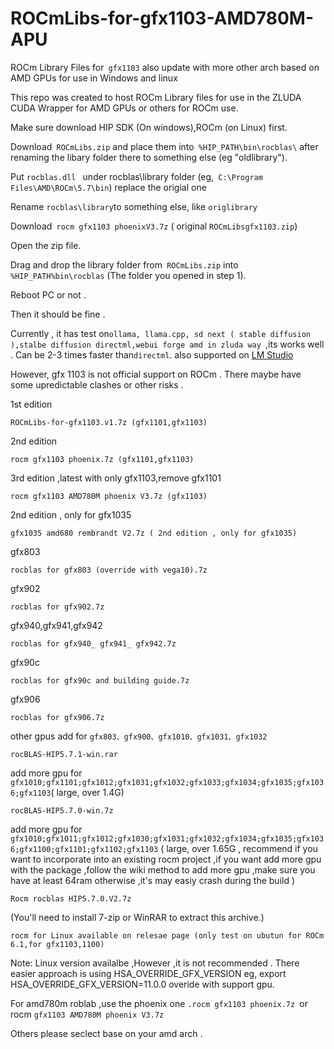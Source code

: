 # ROCmLibs-for-gfx1103-AMD780M-APU

 ROCm Library Files for` gfx1103` also update with more other arch  based  on AMD GPUs for use in Windows and linux 

This repo was created to host ROCm Library files for use in the ZLUDA CUDA Wrapper for AMD GPUs or others for ROCm use.

Make sure download HIP SDK (On windows),ROCm (on Linux) first.

Download` ROCmLibs.zip` and place them into` %HIP_PATH\bin\rocblas\` after renaming the libary folder there to something else (eg "oldlibrary").

Put `rocblas.dll ` under rocblas\library folder (eg,` C:\Program Files\AMD\ROCm\5.7\bin`) replace the origial one 

Rename ` rocblas\library `to something else, like `origlibrary`

Download` rocm gfx1103 phoenixV3.7z` ( original `ROCmLibsgfx1103.zip`)

Open the zip file.

Drag and drop the library folder from` ROCmLibs.zip` into` %HIP_PATH%bin\rocblas` (The folder you opened in step 1).

Reboot PC or not .

Then it should be fine .

Currently , it has test on`ollama, llama.cpp, sd next ( stable diffusion ),stalbe diffusion directml,webui forge amd in zluda way `,its works well . Can be 2-3 times faster than` directml `. also supported on  [LM Studio](https://github.com/likelovewant/ROCmLibs-for-gfx1103-AMD780M-APU/wiki/LM-Studio-ROCm-Supported-On-Unsupported-AMD-GPU)

However, gfx 1103 is not official support on ROCm . There maybe have some upredictable clashes or other risks . 

1st edition 

	ROCmLibs-for-gfx1103.v1.7z (gfx1101,gfx1103)

2nd edition 

	rocm gfx1103 phoenix.7z (gfx1101,gfx1103)

3rd edition ,latest with only gfx1103,remove gfx1101
		
	rocm gfx1103 AMD780M phoenix V3.7z (gfx1103)


2nd edition , only for gfx1035
		
	gfx1035 amd680 rembrandt V2.7z ( 2nd edition , only for gfx1035)

gfx803
 
 	rocblas for gfx803 (override with vega10).7z 
 
 gfx902
 
 	rocblas for gfx902.7z

gfx940,gfx941,gfx942

	rocblas for gfx940_ gfx941_ gfx942.7z

gfx90c
 
 	rocblas for gfx90c and building guide.7z

gfx906
 
 	rocblas for gfx906.7z



other gpus add for `gfx803、gfx900、gfx1010、gfx1031、gfx1032`

	rocBLAS-HIP5.7.1-win.rar

add more gpu for `gfx1010;gfx1101;gfx1012;gfx1031;gfx1032;gfx1033;gfx1034;gfx1035;gfx1036;gfx1103`( large, over 1.4G)

	rocBLAS-HIP5.7.0-win.7z
add more gpu for `gfx1010;gfx1011;gfx1012;gfx1030;gfx1031;gfx1032;gfx1034;gfx1035;gfx1036;gfx1100;gfx1101;gfx1102;gfx1103`
( large, over 1.65G , recommend if you want to incorporate into an existing rocm project ,if you want add more gpu with the package ,follow the wiki method to add more gpu ,make sure you have at least 64ram otherwise ,it's may easiy crash during the build )

	Rocm rocblas HIP5.7.0.V2.7z
 
 (You'll need to install 7-zip or WinRAR to extract this archive.)


`rocm for Linux available on relesae page (only test on ubutun for ROCm 6.1,for gfx1103,1100)`

Note: Linux version availalbe ,However ,it is not recommended . There easier approach is using HSA_OVERRIDE_GFX_VERSION eg, export HSA_OVERRIDE_GFX_VERSION=11.0.0 overide with support gpu.

For amd780m roblab ,use the phoenix one `.rocm gfx1103 phoenix.7z `or rocm `gfx1103 AMD780M phoenix V3.7z`

Others please seclect base on your amd arch . 
